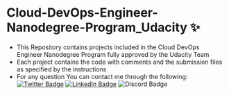 # Cloud-DevOps-Engineer-Nanodegree-Program_Udacity ✨
- This Repository contains projects included in the Cloud DevOps Engineer Nanodegree Program fully approved by the Udacity Team
- Each project contains the code with comments and the submission files as specified by the instructions
- For any question You can contact me through the following:
  [![Twitter Badge](https://img.shields.io/badge/Twitter-Profile-informational?style=flat&logo=twitter&logoColor=white&color=1CA2F1)](https://twitter.com/rnoldrx)
  [![LinkedIn Badge](https://img.shields.io/badge/LinkedIn-Profile-informational?style=flat&logo=linkedin&logoColor=white&color=0D76A8)](https://www.linkedin.com/in/arnold-tagne-3521b71bb)
  ![Discord Badge](https://dcbadge.vercel.app/api/shield/865629367292002305?style=flat&theme=default-inverted)
